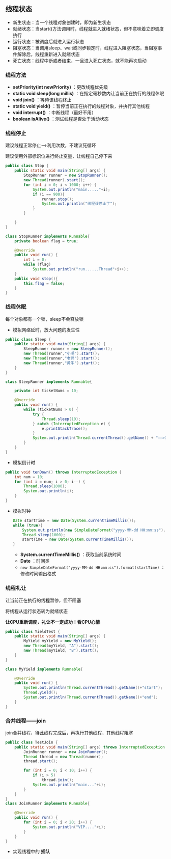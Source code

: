 ## 线程状态

- 新生状态：当一个线程对象创建时，即为新生状态
- 就绪状态：当start()方法调用时，线程就进入就绪状态，但不意味着立即调度执行
- 运行状态：被调度后就进入运行状态
- 阻塞状态：当调用sleep、wait或同步锁定时，线程进入阻塞状态，当阻塞事件解除后，线程重新进入就绪状态
- 死亡状态：线程中断或者结束，一旦进入死亡状态，就不能再次启动



### 线程方法

- **setPriority(int newPriority)** ：更改线程优先级
- **static void sleep(long millis)** ：在指定毫秒数内让当前正在执行的线程休眠
- **void join()** ：等待该线程终止
- **static void yield()** ：暂停当前正在执行的线程对象，并执行其他线程
- **void interrupt()** ：中断线程（最好不用）
- **boolean isAlive()** ：测试线程是否处于活动状态



### 线程停止

建议线程正常停止——>利用次数，不建议死循环

建议使用外部标识位进行终止变量，让线程自己停下来

```java
public class Stop {
    public static void main(String[] args) {
        StopRunner runner = new StopRunner();
        new Thread(runner).start();
        for (int i = 0; i < 1000; i++) {
            System.out.println("main....."+i);
            if (i == 900){
                runner.stop();
                System.out.println("线程该停止了");
            }
        }

    }
}

class StopRunner implements Runnable{
    private boolean flag = true;

    @Override
    public void run() {
        int i = 0;
        while (flag)
            System.out.println("run......Thread"+i++);
    }
    public void stop(){
        this.flag = false;
    }
}
```



### 线程休眠

每个对象都有一个锁，sleep不会释放锁

- 模拟网络延时，放大问题的发生性

```java
public class Sleep {
    public static void main(String[] args) {
        SleepRunner runner = new SleepRunner();
        new Thread(runner,"小明").start();
        new Thread(runner,"老师").start();
        new Thread(runner,"黄牛").start();
    }
}

class SleepRunner implements Runnable{

    private int ticketNums = 10;

    @Override
    public void run() {
        while (ticketNums > 0) {
            try {
                Thread.sleep(10);
            } catch (InterruptedException e) {
                e.printStackTrace();
            }
            System.out.println(Thread.currentThread().getName() + "——>拿到了第" + ticketNums-- + "票");
        }
    }
}
```

- 模拟倒计时

```java
public void tenDown() throws InterruptedException {
    int num = 10;
    for (int i = num; i > 0; i--) {
        Thread.sleep(1000);
        System.out.println(i);
    }
}
```

- 模拟时钟

    ```java
    Date startTime = new Date(System.currentTimeMillis());
    while (true){
        System.out.println(new SimpleDateFormat("yyyy-MM-dd HH:mm:ss").format(startTime));
        Thread.sleep(1000);
        startTime = new Date(System.currentTimeMillis());
    }
    ```

    - **System.currentTimeMillis()** ：获取当前系统时间
    - **Date** ：时间类
    - `new SimpleDateFormat("yyyy-MM-dd HH:mm:ss").format(startTime)` ：修改时间输出格式



### 线程礼让

让当前正在执行的线程暂停，但不阻塞

将线程从运行状态转为就绪状态

**让CPU重新调度，礼让不一定成功！看CPU心情** 

```java
public class YieldTest {
    public static void main(String[] args) {
        MyYield myYield = new MyYield();
        new Thread(myYield, "A").start();
        new Thread(myYield, "B").start();
    }
}

class MyYield implements Runnable{

    @Override
    public void run() {
        System.out.println(Thread.currentThread().getName()+"start");
        Thread.yield();
        System.out.println(Thread.currentThread().getName()+"end");
    }
}
```



### 合并线程——join

join合并线程，待此线程完成后，再执行其他线程，其他线程阻塞

```java
public class TestJoin {
    public static void main(String[] args) throws InterruptedException {
        JoinRunner runner = new JoinRunner();
        Thread thread = new Thread(runner);
        thread.start();

        for (int i = 0; i < 10; i++) {
            if (i > 5)
                thread.join();
            System.out.println("main..."+i);
        }
    }
}
class JoinRunner implements Runnable{

    @Override
    public void run() {
        for (int i = 0; i < 20; i++) {
            System.out.println("VIP...."+i);
        }
    }
}
```

- 实现线程中的 **插队** 



